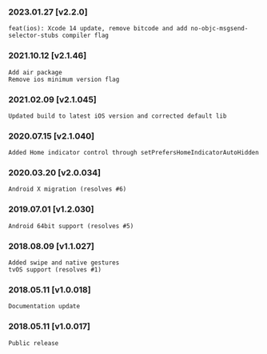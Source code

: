 ### 2023.01.27 [v2.2.0]

```
feat(ios): Xcode 14 update, remove bitcode and add no-objc-msgsend-selector-stubs compiler flag 
```

### 2021.10.12 [v2.1.46]

```
Add air package
Remove ios minimum version flag
```



### 2021.02.09 [v2.1.045]

```
Updated build to latest iOS version and corrected default lib
```


### 2020.07.15 [v2.1.040]

```
Added Home indicator control through setPrefersHomeIndicatorAutoHidden
```


### 2020.03.20 [v2.0.034]

```
Android X migration (resolves #6)
```


### 2019.07.01 [v1.2.030]

```
Android 64bit support (resolves #5)
```


### 2018.08.09 [v1.1.027]

```
Added swipe and native gestures
tvOS support (resolves #1)
```


### 2018.05.11 [v1.0.018]

```
Documentation update
```


### 2018.05.11 [v1.0.017]

```
Public release
```
